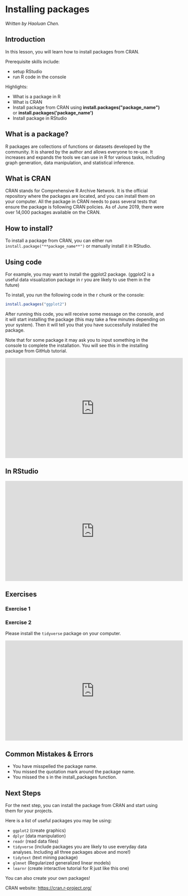 



# Installing packages

*Written by Haoluan Chen.*

## Introduction

In this lesson, you will learn how to install packages from CRAN.

Prerequisite skills include:

- setup RStudio
- run R code in the console

Highlights:

- What is a package in R
- What is CRAN
- Install package from CRAN using **install.packages("package_name")** or **install.packages('package_name')**
- Install package in RStudio


## What is a package?

R packages are collections of functions or datasets developed by the community. It is shared by the author and allows everyone to re-use. It increases and expands the tools we can use in R for various tasks, including graph generation, data manipulation, and statistical inference.

## What is CRAN

CRAN stands for Comprehensive R Archive Network. It is the official repository where the packages are located, and you can install them on your computer. All the package in CRAN needs to pass several tests that ensure the package is following CRAN policies. As of June 2019, there were over 14,000 packages available on the CRAN. 

## How to install?

To install a package from CRAN, you can either run `install.package("**package_name**")` or manually install it in RStudio. 


## Using code

For example, you may want to install the ggplot2 package. (ggplot2 is a useful data visualization package in r you are likely to use them in the future)

To install, you run the following code in the r chunk or the console:


```r
install.packages("ggplot2")
```


After running this code, you will receive some message on the console, and it will start installing the package (this may take a few minutes depending on your system). Then it will tell you that you have successfully installed the package.

Note that for some package it may ask you to input something in the console to complete the installation. You will see this in the installing package from GitHub tutorial.

<iframe width="560" height="315" src="https://www.youtube.com/embed/c-8qOcLyxN4" frameborder="0" allow="accelerometer; autoplay; clipboard-write; encrypted-media; gyroscope; picture-in-picture" allowfullscreen></iframe>


## In RStudio 

<iframe width="560" height="315" src="https://www.youtube.com/embed/D8A3Em5WFwU" frameborder="0" allow="accelerometer; autoplay; clipboard-write; encrypted-media; gyroscope; picture-in-picture" allowfullscreen></iframe>

## Exercises

### Exercise 1

<!-- ```{r cranex1, echo = FALSE} -->
<!-- question("Which code can install the `tidyverse` package?", -->
<!--           answer("packages(tidyverse)"), -->
<!--           answer("install.packages(tidyverse)"), -->
<!--           answer("install.packages('tidyverse')", correct = TRUE), -->
<!--           answer("install.package('tidyverse')"), -->
<!--           allow_retry = TRUE) -->

<!-- ``` -->



### Exercise 2

Please install the `tidyverse` package on your computer.

<iframe width="560" height="315" src="https://www.youtube.com/embed/COFCB-MGaHw" frameborder="0" allow="accelerometer; autoplay; clipboard-write; encrypted-media; gyroscope; picture-in-picture" allowfullscreen></iframe>


## Common Mistakes & Errors

- You have misspelled the package name.
- You missed the quotation mark around the package name.
- You missed the s in the install_packages function.


## Next Steps

For the next step, you can install the package from CRAN and start using them for your projects. 

Here is a list of useful packages you may be using:

- `ggplot2` (create graphics)
- `dplyr` (data manipulation)
- `readr` (read data files)
- `tidyverse` (include packages you are likely to use everyday data analyses. Including all three packages above and more!)
- `tidytext` (text mining package)
- `glmnet` (Regularized generalized linear models)
- `learnr` (create interactive tutorial for R just like this one)

You can also create your own packages! 

CRAN website: https://cran.r-project.org/















